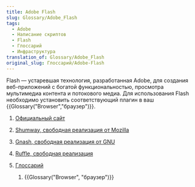 ```yaml
---
title: Adobe Flash
slug: Glossary/Adobe_Flash
tags:
  - Adobe
  - Написание скриптов
  - Flash
  - Глоссарий
  - Инфраструктура
translation_of: Glossary/Adobe_Flash
original_slug: Глоссарий/Adobe-Flash
---
```


Flash — устаревшая технология, разработанная Adobe, для создания веб-приложений с богатой функциональностью, просмотра мультимедиа контента и потокового медиа. Для использования Flash необходимо установить соответствующий плагин в ваш {{Glossary("Browser","браузер")}}.

1. [Официальный сайт](https://www.adobe.com/products/flashruntimes.html)
2. [Shumway, свободная реализация от Mozilla](https://mozilla.github.io/shumway/)
3. [Gnash, свободная реализация от GNU](http://gnashdev.org/)
4. [Ruffle, свободная реализация](https://ruffle.rs)
5. [Глоссарий](/ru/docs/Glossary)

    1. {{Glossary("Browser", "браузер")}}
